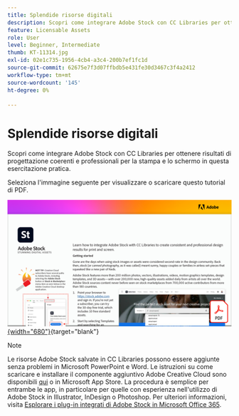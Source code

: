 ```yaml
---
title: Splendide risorse digitali
description: Scopri come integrare Adobe Stock con CC Libraries per ottenere risultati di progettazione coerenti e professionali per la stampa e lo schermo in questa esercitazione pratica
feature: Licensable Assets
role: User
level: Beginner, Intermediate
thumb: KT-11314.jpg
exl-id: 02e1c735-1956-4cb4-a3c4-200b7ef1fc1d
source-git-commit: 62675e7f3d07ffbdb5e431fe30d3467c3f4a2412
workflow-type: tm+mt
source-wordcount: '145'
ht-degree: 0%

---
```


# Splendide risorse digitali

Scopri come integrare Adobe Stock con CC Libraries per ottenere risultati di progettazione coerenti e professionali per la stampa e lo schermo in questa esercitazione pratica.

Seleziona l&#39;immagine seguente per visualizzare o scaricare questo tutorial di PDF.

[![Immagine della prima pagina dell&#39;esercitazione](assets/Stunningdigitalassets.png){width="680"}](assets/Stunning-Digital-Assets.pdf){target="blank"}

>[!NOTE]
>
>Le risorse Adobe Stock salvate in CC Libraries possono essere aggiunte senza problemi in Microsoft PowerPoint e Word. Le istruzioni su come scaricare e installare il componente aggiuntivo Adobe Creative Cloud sono disponibili [qui](https://helpx.adobe.com/it/creative-cloud/help/libraries-addin-microsoft-office.html) o in Microsoft App Store. La procedura è semplice per entrambe le app, in particolare per quelle con esperienza nell&#39;utilizzo di Adobe Stock in Illustrator, InDesign o Photoshop. Per ulteriori informazioni, visita [Esplorare i plug-in integrati di Adobe Stock in Microsoft Office 365](https://helpx.adobe.com/it/stock/help/microsoft-office-plug-ins.html).
